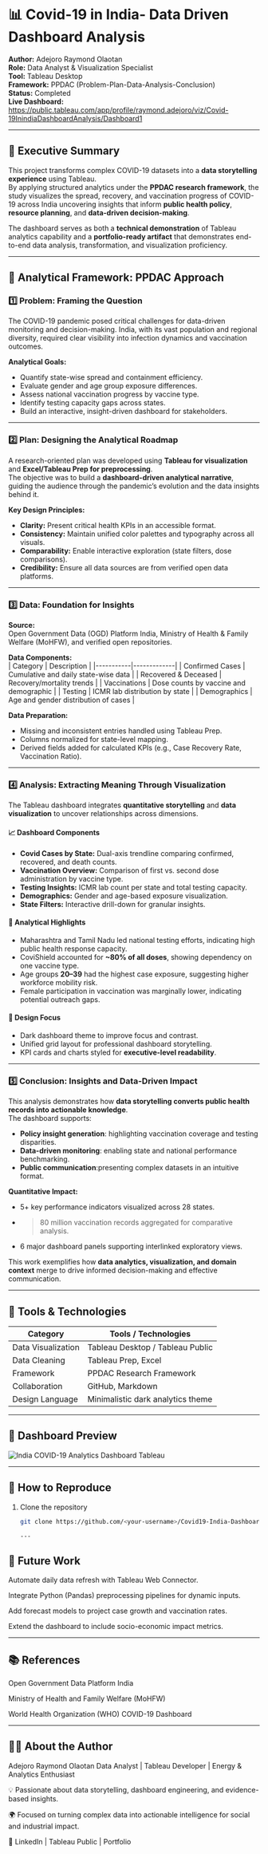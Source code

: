 # 📊 Covid-19 in India- Data Driven Dashboard Analysis  

**Author:** Adejoro Raymond Olaotan  
**Role:** Data Analyst & Visualization Specialist  
**Tool:** Tableau Desktop  
**Framework:** PPDAC (Problem-Plan-Data-Analysis-Conclusion)  
**Status:** Completed  
**Live Dashboard:** https://public.tableau.com/app/profile/raymond.adejoro/viz/Covid-19InindiaDashboardAnalysis/Dashboard1  

---

## 🎯 Executive Summary  
This project transforms complex COVID-19 datasets into a **data storytelling experience** using Tableau.  
By applying structured analytics under the **PPDAC research framework**, the study visualizes the spread, recovery, and vaccination progress of COVID-19 across India uncovering insights that inform **public health policy**, **resource planning**, and **data-driven decision-making**.  

The dashboard serves as both a **technical demonstration** of Tableau analytics capability and a **portfolio-ready artifact** that demonstrates end-to-end data analysis, transformation, and visualization proficiency.

---

## 🧠 Analytical Framework: PPDAC Approach  

### 1️⃣ Problem: Framing the Question  
The COVID-19 pandemic posed critical challenges for data-driven monitoring and decision-making. India, with its vast population and regional diversity, required clear visibility into infection dynamics and vaccination outcomes.  

**Analytical Goals:**  
- Quantify state-wise spread and containment efficiency.  
- Evaluate gender and age group exposure differences.  
- Assess national vaccination progress by vaccine type.  
- Identify testing capacity gaps across states.  
- Build an interactive, insight-driven dashboard for stakeholders.  

---

### 2️⃣ Plan: Designing the Analytical Roadmap  
A research-oriented plan was developed using **Tableau for visualization** and **Excel/Tableau Prep for preprocessing**.  
The objective was to build a **dashboard-driven analytical narrative**, guiding the audience through the pandemic’s evolution and the data insights behind it.  

**Key Design Principles:**  
- **Clarity:** Present critical health KPIs in an accessible format.  
- **Consistency:** Maintain unified color palettes and typography across all visuals.  
- **Comparability:** Enable interactive exploration (state filters, dose comparisons).  
- **Credibility:** Ensure all data sources are from verified open data platforms.  

---

### 3️⃣ Data: Foundation for Insights  
**Source:**  
Open Government Data (OGD) Platform India, Ministry of Health & Family Welfare (MoHFW), and verified open repositories.

**Data Components:**  
| Category | Description |
|-----------|-------------|
| Confirmed Cases | Cumulative and daily state-wise data |
| Recovered & Deceased | Recovery/mortality trends |
| Vaccinations | Dose counts by vaccine and demographic |
| Testing | ICMR lab distribution by state |
| Demographics | Age and gender distribution of cases |

**Data Preparation:**  
- Missing and inconsistent entries handled using Tableau Prep.  
- Columns normalized for state-level mapping.  
- Derived fields added for calculated KPIs (e.g., Case Recovery Rate, Vaccination Ratio).  

---

### 4️⃣ Analysis: Extracting Meaning Through Visualization  
The Tableau dashboard integrates **quantitative storytelling** and **data visualization** to uncover relationships across dimensions.  

#### 📈 Dashboard Components  
- **Covid Cases by State:** Dual-axis trendline comparing confirmed, recovered, and death counts.  
- **Vaccination Overview:** Comparison of first vs. second dose administration by vaccine type.  
- **Testing Insights:** ICMR lab count per state and total testing capacity.  
- **Demographics:** Gender and age-based exposure visualization.  
- **State Filters:** Interactive drill-down for granular insights.  

#### 🧩 Analytical Highlights  
- Maharashtra and Tamil Nadu led national testing efforts, indicating high public health response capacity.  
- CoviShield accounted for **~80% of all doses**, showing dependency on one vaccine type.  
- Age groups **20–39** had the highest case exposure, suggesting higher workforce mobility risk.  
- Female participation in vaccination was marginally lower, indicating potential outreach gaps.  

#### 🎨 Design Focus  
- Dark dashboard theme to improve focus and contrast.  
- Unified grid layout for professional dashboard storytelling.  
- KPI cards and charts styled for **executive-level readability**.  

---

### 5️⃣ Conclusion: Insights and Data-Driven Impact  
This analysis demonstrates how **data storytelling converts public health records into actionable knowledge**.  
The dashboard supports:  
- **Policy insight generation**: highlighting vaccination coverage and testing disparities.  
- **Data-driven monitoring**: enabling state and national performance benchmarking.  
- **Public communication**:presenting complex datasets in an intuitive format.  

**Quantitative Impact:**  
- 5+ key performance indicators visualized across 28 states.  
- >80 million vaccination records aggregated for comparative analysis.  
- 6 major dashboard panels supporting interlinked exploratory views.  

This work exemplifies how **data analytics, visualization, and domain context** merge to drive informed decision-making and effective communication.

---

## 🧰 Tools & Technologies  

| Category | Tools / Technologies |
|-----------|----------------------|
| Data Visualization | Tableau Desktop / Tableau Public |
| Data Cleaning | Tableau Prep, Excel |
| Framework | PPDAC Research Framework |
| Collaboration | GitHub, Markdown |
| Design Language | Minimalistic dark analytics theme |

---
  
## 📸 Dashboard Preview  
![India COVID-19 Analytics Dashboard Tableau](./Covid-19%20In%20India%20Analytic%20Dashboard.png)

---

## 🚀 How to Reproduce  

1. Clone the repository  
   ```bash
   git clone https://github.com/<your-username>/Covid19-India-Dashboard.git

   ---

## 🔮 Future Work

Automate daily data refresh with Tableau Web Connector.

Integrate Python (Pandas) preprocessing pipelines for dynamic inputs.

Add forecast models to project case growth and vaccination rates.

Extend the dashboard to include socio-economic impact metrics.

---

## 📚 References

Open Government Data Platform India

Ministry of Health and Family Welfare (MoHFW)

World Health Organization (WHO) COVID-19 Dashboard

---

## 👨‍💻 About the Author

Adejoro Raymond Olaotan
Data Analyst | Tableau Developer | Energy & Analytics Enthusiast

💡 Passionate about data storytelling, dashboard engineering, and evidence-based insights.

🌍 Focused on turning complex data into actionable intelligence for social and industrial impact.

🔗 LinkedIn
 | Tableau Public
 | Portfolio
